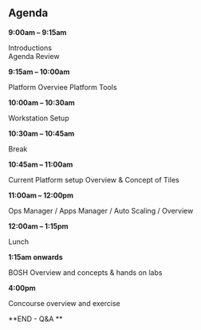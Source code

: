 ## Agenda


**9:00am – 9:15am**  

Introductions  
Agenda Review   

**9:15am – 10:00am**  

Platform Overviee
Platform Tools  

**10:00am – 10:30am**  

Workstation Setup

**10:30am – 10:45am**  

Break

**10:45am – 11:00am**

Current Platform setup Overview & Concept of Tiles

**11:00am – 12:00pm**

Ops Manager / Apps Manager / Auto Scaling / Overview 

**12:00am – 1:15pm**

Lunch

**1:15am  onwards**

BOSH Overview and concepts & hands on labs

**4:00pm**

Concourse overview and exercise

**END - Q&A **